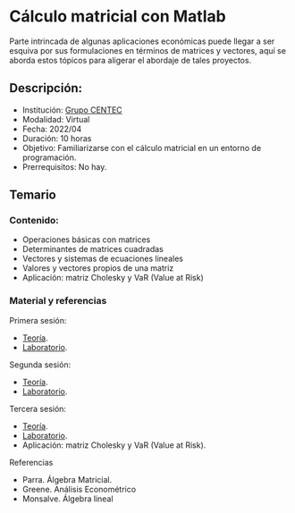 # Cálculo matricial con Matlab

Parte intrincada de algunas aplicaciones económicas puede llegar a ser esquiva por sus formulaciones en términos de matrices y vectores, aquí se aborda estos tópicos para aligerar el abordaje de tales proyectos.

## Descripción:

   - Institución: [Grupo CENTEC](https://www.facebook.com/grupocentec)  
   - Modalidad: Virtual
   - Fecha: 2022/04
   - Duración: 10 horas
   - Objetivo: Familiarizarse con el cálculo matricial en un entorno de programación.
   - Prerrequisitos: No hay.

## Temario

### Contenido:

- Operaciones básicas con matrices
- Determinantes de matrices cuadradas
- Vectores y sistemas de ecuaciones lineales
- Valores y vectores propios de una matriz
- Aplicación: matriz Cholesky y VaR (Value at Risk)


### Material y referencias

Primera sesión:

   - [Teoría](https://drive.google.com/file/d/1GtQ0b9w34l76DCPaHjzMxQNTgZ9deBVa/view?usp=sharing).
   - [Laboratorio](https://drive.google.com/file/d/1Z6TWZR3BuU9Ijn2FPwA6wpzQB4Qnk1li/view?usp=sharing).
    
Segunda sesión:
    
   - [Teoría](https://drive.google.com/file/d/10nGqbiipLFa1i_Og_U6ShJon-7qIInYJ/view?usp=sharing).
   - [Laboratorio](https://drive.google.com/file/d/15ZPOjpDjDJLDW7qXLcrS3zsDbPSVSHda/view?usp=sharing).

Tercera sesión:
    
   - [Teoría](https://drive.google.com/file/d/1YwCN_qKPAx8vA3wFeHnl5oWqiEaqhUCp/view?usp=sharing).
   - [Laboratorio](https://drive.google.com/file/d/1-BRYl6AHsTxugzCqbdDymVBkBU8dPctU/view?usp=sharing).
   - Aplicación: matriz Cholesky y VaR (Value at Risk).

Referencias

- Parra. Álgebra Matricial.
- Greene. Análisis Econométrico
- Monsalve. Álgebra lineal
